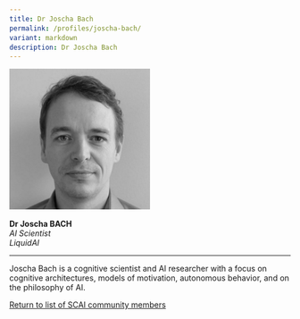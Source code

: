 ```yaml
---
title: Dr Joscha Bach
permalink: /profiles/joscha-bach/
variant: markdown
description: Dr Joscha Bach
---
```

<div style="width:50%"><img src="/images/People/joscha_bach.jpeg" alt="Dr Joscha Bach"></div>

**Dr Joscha BACH**<br>*AI Scientist*<br>*LiquidAI*<br>

---

Joscha Bach is a cognitive scientist and AI researcher with a focus on cognitive architectures, models of motivation, autonomous behavior, and on the philosophy of AI.

[Return to list of SCAI community members](/community)